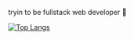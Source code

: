 tryin to be fullstack web developer 🚀
<!--- - 📫 How to reach me ... --->

[![Top Langs](https://github-readme-stats.vercel.app/api/top-langs/?username=b1354&theme=transparent&layout=donut-vertical)](https://github.com/b1354/github-readme-stats)

<!---
b1354/b1354 is a ✨ special ✨ repository because its `README.md` (this file) appears on your GitHub profile.
You can click the Preview link to take a look at your changes.
--->
